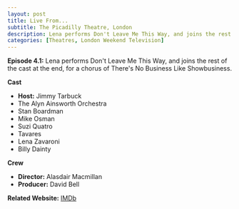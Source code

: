 ```yaml
---
layout: post
title: Live From...
subtitle: The Picadilly Theatre, London
description: Lena performs Don't Leave Me This Way, and joins the rest of the cast at the end, for a chorus of There's No Business Like Showbusiness.
categories: [Theatres, London Weekend Television]
---
```


**Episode 4.1:** Lena performs Don't Leave Me This Way, and joins the rest of the cast at the end, for a chorus of There's No Business Like Showbusiness.

**Cast**
* **Host:** Jimmy Tarbuck
* The Alyn Ainsworth Orchestra
* Stan Boardman
* Mike Osman
* Suzi Quatro
* Tavares
* Lena Zavaroni
* Billy Dainty

**Crew**
* **Director:** Alasdair Macmillan
* **Producer:** David Bell

**Related Website:**
<span class="post-categories">[IMDb](https://www.imdb.com/title/tt1793009)</span>
